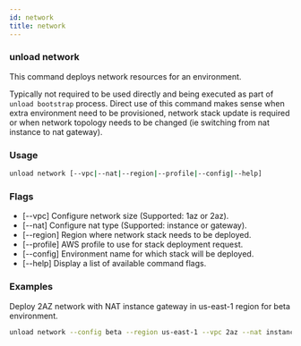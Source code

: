 ```yaml
---
id: network
title: network
---
```


### unload network

This command deploys network resources for an environment.

Typically not required to be used directly and being executed as part of `unload bootstrap` process.
Direct use of this command makes sense when extra environment need to be provisioned, network stack update is required or
when network topology needs to be changed (ie switching from nat instance to nat gateway).

### Usage

```bash
unload network [--vpc|--nat|--region|--profile|--config|--help]
```

### Flags

- [--vpc] Configure network size (Supported: 1az or 2az).
- [--nat] Configure nat type (Supported: instance or gateway).
- [--region] Region where network stack needs to be deployed.
- [--profile] AWS profile to use for stack deployment request.
- [--config] Environment name for which stack will be deployed.
- [--help] Display a list of available command flags.

### Examples

Deploy 2AZ network with NAT instance gateway in us-east-1 region for beta environment.

```bash
unload network --config beta --region us-east-1 --vpc 2az --nat instance --profile example 
```